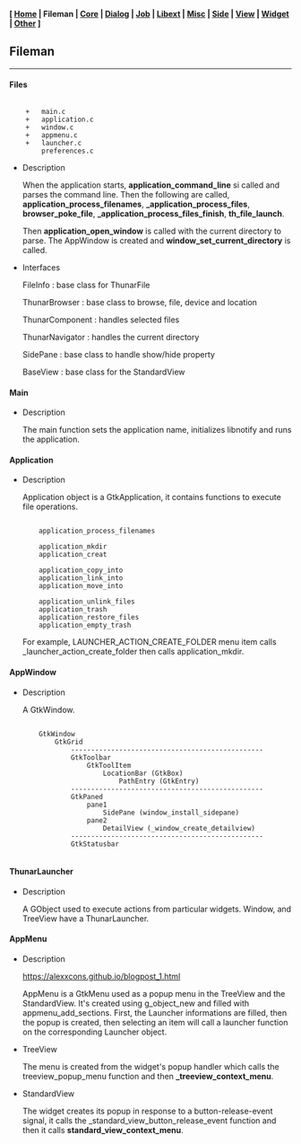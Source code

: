 <link href="../style.css" rel="stylesheet"></link>

**[ [Home](../index.html) | Fileman | [Core](01-core.html) | [Dialog](02-dialog.html) | [Job](03-job.html) | [Libext](04-libext.html) | [Misc](05-misc.html) | [Side](06-side.html) | [View](07-view.html) | [Widget](08-widget.html) | [Other](99-other.html) ]**

## Fileman

---

#### Files

```

    +   main.c
    +   application.c
    +   window.c
    +   appmenu.c
    +   launcher.c
        preferences.c

```

* Description
    
    When the application starts, **application_command_line** si called and
    parses the command line. Then the following are called,
    **application_process_filenames**, **_application_process_files**,
    **browser_poke_file**, **_application_process_files_finish**,
    **th_file_launch**.
    
    Then **application_open_window** is called with the current directory
    to parse. The AppWindow is created and **window_set_current_directory**
    is called.

* Interfaces
    
    FileInfo : base class for ThunarFile
    
    ThunarBrowser : base class to browse, file, device and location
    
    ThunarComponent : handles selected files
    
    ThunarNavigator : handles the current directory
    
    SidePane : base class to handle show/hide property
    
    BaseView : base class for the StandardView
    

#### Main

* Description

    The main function sets the application name, initializes libnotify and
    runs the application.


#### Application
    
* Description

    Application object is a GtkApplication, it contains functions to
    execute file operations.
    
    ```
    
        application_process_filenames
        
        application_mkdir
        application_creat
        
        application_copy_into
        application_link_into
        application_move_into
        
        application_unlink_files
        application_trash
        application_restore_files
        application_empty_trash
    
    ```
    
    For example, LAUNCHER_ACTION_CREATE_FOLDER menu item calls
    _launcher_action_create_folder then calls application_mkdir.
    

#### AppWindow

* Description

    A GtkWindow.
    
    ```
    
        GtkWindow
            GtkGrid
                ------------------------------------------------
                GtkToolbar
                    GtkToolItem
                        LocationBar (GtkBox)
                            PathEntry (GtkEntry)
                ------------------------------------------------
                GtkPaned
                    pane1
                        SidePane (window_install_sidepane)
                    pane2
                        DetailView (_window_create_detailview)
                ------------------------------------------------
                GtkStatusbar
            
    ```


#### ThunarLauncher

* Description
    
    A GObject used to execute actions from particular widgets. Window,
    and TreeView have a ThunarLauncher.


#### AppMenu

* Description
    
    https://alexxcons.github.io/blogpost_1.html  

    AppMenu is a GtkMenu used as a popup menu in the TreeView and the
    StandardView. It's created using g_object_new and filled with
    appmenu_add_sections. First, the Launcher informations are filled,
    then the popup is created, then selecting an item will call a launcher
    function on the corresponding Launcher object.

* TreeView
    
    The menu is created from the widget's popup handler which calls the
    treeview_popup_menu function and then **_treeview_context_menu**.
    
* StandardView

    The widget creates its popup in response to a button-release-event signal,
    it calls the _standard_view_button_release_event function and then it
    calls **standard_view_context_menu**.


<br>


